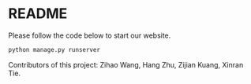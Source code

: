 # README

Please follow the code below to start our website.

```python
python manage.py runserver
```

Contributors of this project:
Zihao Wang, Hang Zhu, Zijian Kuang, Xinran Tie.





